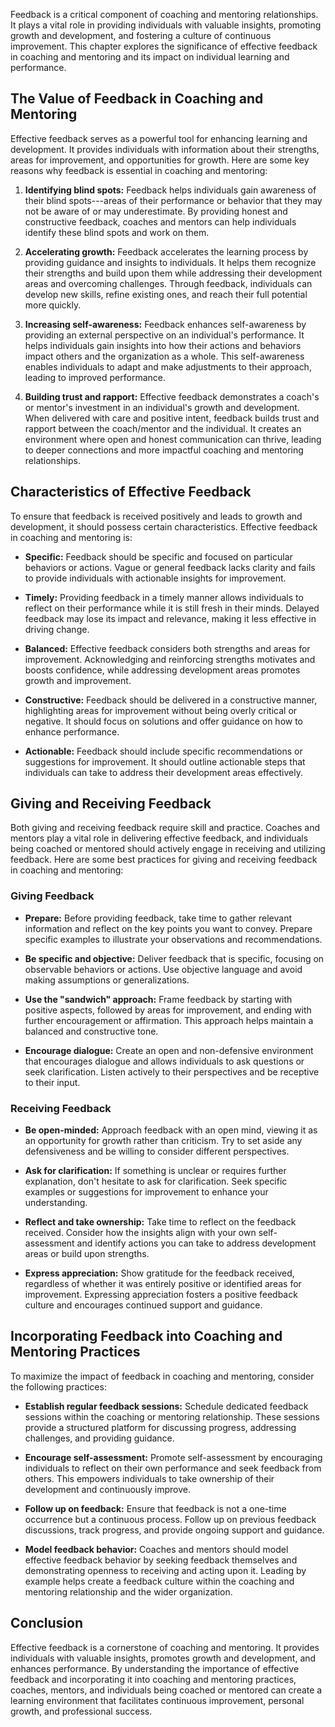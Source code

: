 
Feedback is a critical component of coaching and mentoring relationships. It plays a vital role in providing individuals with valuable insights, promoting growth and development, and fostering a culture of continuous improvement. This chapter explores the significance of effective feedback in coaching and mentoring and its impact on individual learning and performance.

The Value of Feedback in Coaching and Mentoring
-----------------------------------------------

Effective feedback serves as a powerful tool for enhancing learning and development. It provides individuals with information about their strengths, areas for improvement, and opportunities for growth. Here are some key reasons why feedback is essential in coaching and mentoring:

1. **Identifying blind spots:** Feedback helps individuals gain awareness of their blind spots---areas of their performance or behavior that they may not be aware of or may underestimate. By providing honest and constructive feedback, coaches and mentors can help individuals identify these blind spots and work on them.

2. **Accelerating growth:** Feedback accelerates the learning process by providing guidance and insights to individuals. It helps them recognize their strengths and build upon them while addressing their development areas and overcoming challenges. Through feedback, individuals can develop new skills, refine existing ones, and reach their full potential more quickly.

3. **Increasing self-awareness:** Feedback enhances self-awareness by providing an external perspective on an individual's performance. It helps individuals gain insights into how their actions and behaviors impact others and the organization as a whole. This self-awareness enables individuals to adapt and make adjustments to their approach, leading to improved performance.

4. **Building trust and rapport:** Effective feedback demonstrates a coach's or mentor's investment in an individual's growth and development. When delivered with care and positive intent, feedback builds trust and rapport between the coach/mentor and the individual. It creates an environment where open and honest communication can thrive, leading to deeper connections and more impactful coaching and mentoring relationships.

Characteristics of Effective Feedback
-------------------------------------

To ensure that feedback is received positively and leads to growth and development, it should possess certain characteristics. Effective feedback in coaching and mentoring is:

* **Specific:** Feedback should be specific and focused on particular behaviors or actions. Vague or general feedback lacks clarity and fails to provide individuals with actionable insights for improvement.

* **Timely:** Providing feedback in a timely manner allows individuals to reflect on their performance while it is still fresh in their minds. Delayed feedback may lose its impact and relevance, making it less effective in driving change.

* **Balanced:** Effective feedback considers both strengths and areas for improvement. Acknowledging and reinforcing strengths motivates and boosts confidence, while addressing development areas promotes growth and improvement.

* **Constructive:** Feedback should be delivered in a constructive manner, highlighting areas for improvement without being overly critical or negative. It should focus on solutions and offer guidance on how to enhance performance.

* **Actionable:** Feedback should include specific recommendations or suggestions for improvement. It should outline actionable steps that individuals can take to address their development areas effectively.

Giving and Receiving Feedback
-----------------------------

Both giving and receiving feedback require skill and practice. Coaches and mentors play a vital role in delivering effective feedback, and individuals being coached or mentored should actively engage in receiving and utilizing feedback. Here are some best practices for giving and receiving feedback in coaching and mentoring:

### Giving Feedback

* **Prepare:** Before providing feedback, take time to gather relevant information and reflect on the key points you want to convey. Prepare specific examples to illustrate your observations and recommendations.

* **Be specific and objective:** Deliver feedback that is specific, focusing on observable behaviors or actions. Use objective language and avoid making assumptions or generalizations.

* **Use the "sandwich" approach:** Frame feedback by starting with positive aspects, followed by areas for improvement, and ending with further encouragement or affirmation. This approach helps maintain a balanced and constructive tone.

* **Encourage dialogue:** Create an open and non-defensive environment that encourages dialogue and allows individuals to ask questions or seek clarification. Listen actively to their perspectives and be receptive to their input.

### Receiving Feedback

* **Be open-minded:** Approach feedback with an open mind, viewing it as an opportunity for growth rather than criticism. Try to set aside any defensiveness and be willing to consider different perspectives.

* **Ask for clarification:** If something is unclear or requires further explanation, don't hesitate to ask for clarification. Seek specific examples or suggestions for improvement to enhance your understanding.

* **Reflect and take ownership:** Take time to reflect on the feedback received. Consider how the insights align with your own self-assessment and identify actions you can take to address development areas or build upon strengths.

* **Express appreciation:** Show gratitude for the feedback received, regardless of whether it was entirely positive or identified areas for improvement. Expressing appreciation fosters a positive feedback culture and encourages continued support and guidance.

Incorporating Feedback into Coaching and Mentoring Practices
------------------------------------------------------------

To maximize the impact of feedback in coaching and mentoring, consider the following practices:

* **Establish regular feedback sessions:** Schedule dedicated feedback sessions within the coaching or mentoring relationship. These sessions provide a structured platform for discussing progress, addressing challenges, and providing guidance.

* **Encourage self-assessment:** Promote self-assessment by encouraging individuals to reflect on their own performance and seek feedback from others. This empowers individuals to take ownership of their development and continuously improve.

* **Follow up on feedback:** Ensure that feedback is not a one-time occurrence but a continuous process. Follow up on previous feedback discussions, track progress, and provide ongoing support and guidance.

* **Model feedback behavior:** Coaches and mentors should model effective feedback behavior by seeking feedback themselves and demonstrating openness to receiving and acting upon it. Leading by example helps create a feedback culture within the coaching and mentoring relationship and the wider organization.

Conclusion
----------

Effective feedback is a cornerstone of coaching and mentoring. It provides individuals with valuable insights, promotes growth and development, and enhances performance. By understanding the importance of effective feedback and incorporating it into coaching and mentoring practices, coaches, mentors, and individuals being coached or mentored can create a learning environment that facilitates continuous improvement, personal growth, and professional success.
